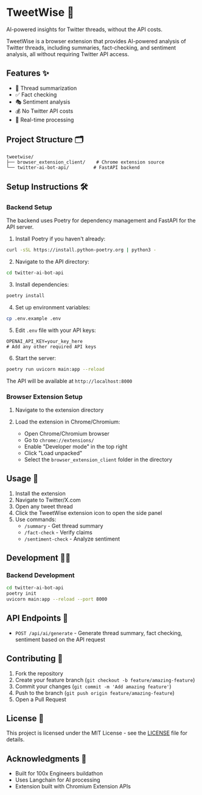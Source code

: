 # TweetWise 🧠

AI-powered insights for Twitter threads, without the API costs.

TweetWise is a browser extension that provides AI-powered analysis of Twitter threads, including summaries, fact-checking, and sentiment analysis, all without requiring Twitter API access.

## Features ✨

- 📝 Thread summarization
- ✅ Fact checking
- 🎭 Sentiment analysis
- 💰 No Twitter API costs
- 🚀 Real-time processing

## Project Structure 🗂️

```
tweetwise/
├── browser_extension_client/    # Chrome extension source
└── twitter-ai-bot-api/         # FastAPI backend
```

## Setup Instructions 🛠️

### Backend Setup

The backend uses Poetry for dependency management and FastAPI for the API server.

1. Install Poetry if you haven't already:
```bash
curl -sSL https://install.python-poetry.org | python3 -
```

2. Navigate to the API directory:
```bash
cd twitter-ai-bot-api
```

3. Install dependencies:
```bash
poetry install
```

4. Set up environment variables:
```bash
cp .env.example .env
```

5. Edit `.env` file with your API keys:
```env
OPENAI_API_KEY=your_key_here
# Add any other required API keys
```

6. Start the server:
```bash
poetry run uvicorn main:app --reload
```

The API will be available at `http://localhost:8000`

### Browser Extension Setup

1. Navigate to the extension directory

2. Load the extension in Chrome/Chromium:
   - Open Chrome/Chromium browser
   - Go to `chrome://extensions/`
   - Enable "Developer mode" in the top right
   - Click "Load unpacked"
   - Select the `browser_extension_client` folder in the directory

## Usage 📱

1. Install the extension
2. Navigate to Twitter/X.com
3. Open any tweet thread
4. Click the TweetWise extension icon to open the side panel
5. Use commands:
   - `/summary` - Get thread summary
   - `/fact-check` - Verify claims
   - `/sentiment-check` - Analyze sentiment

## Development 👩‍💻

### Backend Development

```bash
cd twitter-ai-bot-api
poetry init
uvicorn main:app --reload --port 8000
```

## API Endpoints 🔌

- `POST /api/ai/generate` - Generate thread summary, fact checking, sentiment based on the API request

## Contributing 🤝

1. Fork the repository
2. Create your feature branch (`git checkout -b feature/amazing-feature`)
3. Commit your changes (`git commit -m 'Add amazing feature'`)
4. Push to the branch (`git push origin feature/amazing-feature`)
5. Open a Pull Request

## License 📄

This project is licensed under the MIT License - see the [LICENSE](LICENSE) file for details.

## Acknowledgments 🙏

- Built for 100x Engineers buildathon
- Uses Langchain for AI processing
- Extension built with Chromium Extension APIs